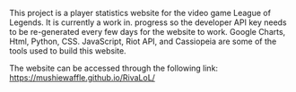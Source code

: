 This project is a player statistics website for the video game League of Legends. 
It is currently a work in. progress so the developer API key needs to be re-generated every few days for the website to work. 
Google Charts, Html, Python, CSS. JavaScript, Riot API, and Cassiopeia are some of the tools used to build this website.

The website can be accessed through the following link:
https://mushiewaffle.github.io/RivaLoL/
